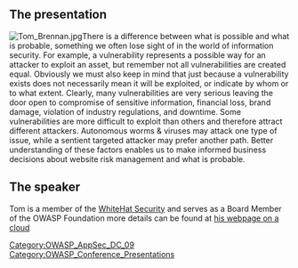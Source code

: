 ## The presentation

![Tom_Brennan.jpg](Tom_Brennan.jpg "Tom_Brennan.jpg")There is a
difference between what is possible and what is probable, something we
often lose sight of in the world of information security. For example, a
vulnerability represents a possible way for an attacker to exploit an
asset, but remember not all vulnerabilities are created equal. Obviously
we must also keep in mind that just because a vulnerability exists does
not necessarily mean it will be exploited, or indicate by whom or to
what extent. Clearly, many vulnerabilities are very serious leaving the
door open to compromise of sensitive information, financial loss, brand
damage, violation of industry regulations, and downtime. Some
vulnerabilities are more difficult to exploit than others and therefore
attract different attackers. Autonomous worms & viruses may attack one
type of issue, while a sentient targeted attacker may prefer another
path. Better understanding of these factors enables us to make informed
business decisions about website risk management and what is probable.

## The speaker

Tom is a member of the [WhiteHat Security](http://www.whitehatsec.com)
and serves as a Board Member of the OWASP Foundation more details can be
found at [his webpage on a cloud](http://www.proactiverisk.com)

[Category:OWASP_AppSec_DC_09](Category:OWASP_AppSec_DC_09 "wikilink")
[Category:OWASP_Conference_Presentations](Category:OWASP_Conference_Presentations "wikilink")